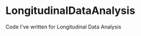 LongitudinalDataAnalysis
========================

Code I've written for Longitudinal Data Analysis
